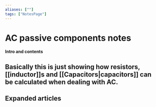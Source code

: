 ```yaml
---
aliases: [""]
tags: ["NotesPage"]
---
```


# AC passive components notes

#### Intro and contents
Basically this is just showing how resistors, [[inductor]]s and [[Capacitors|capacitors]] can be calculated when dealing with AC.
- 


## Expanded articles
